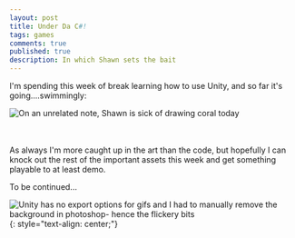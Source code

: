 ```yaml
---
layout: post
title: Under Da C#!
tags: games
comments: true
published: true
description: In which Shawn sets the bait
---
```


I'm spending this week of break learning how to use Unity, and so far it's going....swimmingly:

![On an unrelated note, Shawn is sick of drawing coral today](http://i.imgur.com/UQ92DN4.png "On an unrelated note, Shawn is sick of drawing coral today")

<br/>
<br/>
As always I'm more caught up in the art than the code, but hopefully I can knock out the rest of the important assets this week and get something playable to at least demo.

To be continued...

![Unity has no export options for gifs and I had to manually remove the background in photoshop- hence the flickery bits](http://i.imgur.com/Pg2afmA.gif "Unity has no export options for gifs and I had to manually remove the background in photoshop- hence the flickery bits")
{: style="text-align: center;"}
